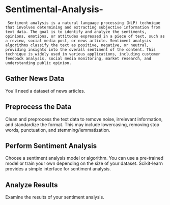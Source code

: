 # Sentimental-Analysis-
     Sentiment analysis is a natural language processing (NLP) technique that involves determining and extracting subjective information from text data. The goal is to identify and analyze the sentiments, opinions, emotions, or attitudes expressed in a piece of text, such as a review, social media post, or news article. Sentiment analysis algorithms classify the text as positive, negative, or neutral, providing insights into the overall sentiment of the content. This technique is widely used in various applications, including customer feedback analysis, social media monitoring, market research, and understanding public opinion.
## Gather News Data
You'll need a dataset of news articles.
## Preprocess the Data
Clean and preprocess the text data to remove noise, irrelevant information, and standardize the format. This may include lowercasing, removing stop words, punctuation, and stemming/lemmatization.
## Perform Sentiment Analysis
Choose a sentiment analysis model or algorithm. You can use a pre-trained model or train your own depending on the size of your dataset. Scikit-learn provides a simple interface for sentiment analysis.
## Analyze Results
Examine the results of your sentiment analysis. 
